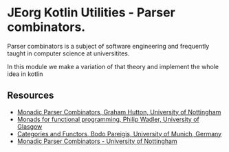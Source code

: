 # JEorg Kotlin Utilities - Parser combinators.

Parser combinators is a subject of software engineering and frequently taught in computer science at universitites.

In this module we make a variation of that theory and implement the whole idea in kotlin

## Resources

-   [Monadic Parser Combinators, Graham Hutton, University of Nottingham](https://www.cs.nott.ac.uk/%7Epszgmh/monparsing.pdf)
-   [Monads for functional programming, Philip Wadler, University of Glasgow](https://homepages.inf.ed.ac.uk/wadler/papers/marktoberdorf/baastad.pdf)
-   [Categories and Functors, Bodo Pareigis, University of Munich, Germany](https://www.cs.nott.ac.uk/%7Epszgmh/monparsing.pdf)
-   [Monadic Parser Combinators - University of Nottingham](https://www.cs.nott.ac.uk/%7Epszgmh/monparsing.pdf)
